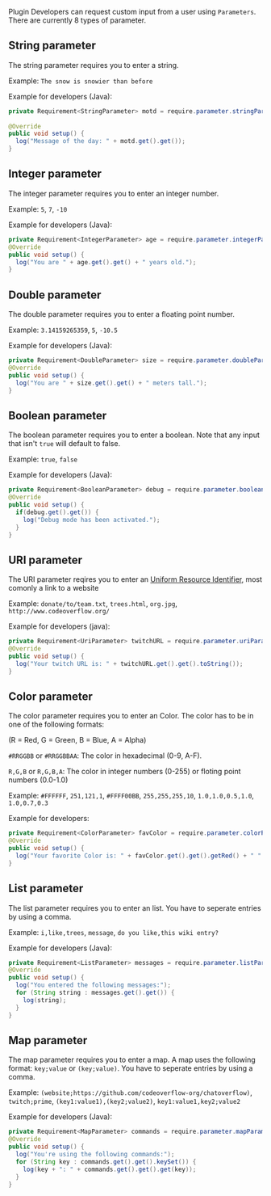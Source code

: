 Plugin Developers can request custom input from a user using `Parameters`. There are currently 8 types of parameter.
## String parameter
The string parameter requires you to enter a string. 

Example: `The snow is snowier than before`

Example for developers (Java): 
```java
private Requirement<StringParameter> motd = require.parameter.stringParameter("motd");
    
@Override
public void setup() {
  log("Message of the day: " + motd.get().get());
}
```
## Integer parameter
The integer parameter requires you to enter an integer number.

Example: `5`, `7`, `-10`

Example for developers (Java): 
```java
private Requirement<IntegerParameter> age = require.parameter.integerParameter("age");
@Override
public void setup() {
  log("You are " + age.get().get() + " years old.");
}
```
## Double parameter
The double parameter requires you to enter a floating point number.

Example: `3.14159265359`, `5`, `-10.5`

Example for developers (Java): 
```java
private Requirement<DoubleParameter> size = require.parameter.doubleParameter("size");
@Override
public void setup() {
  log("You are " + size.get().get() + " meters tall.");
}
```
## Boolean parameter
The boolean parameter requires you to enter a boolean. Note that any input that isn't `true` will default to false.

Example: `true`, `false`

Example for developers (Java):
```java
private Requirement<BooleanParameter> debug = require.parameter.booleanParameter("debug");
@Override
public void setup() {
  if(debug.get().get()) {
    log("Debug mode has been activated.");
  }
}
```
## URI parameter
The URI parameter reqires you to enter an [Uniform Resource Identifier](https://en.wikipedia.org/wiki/Uniform_Resource_Identifier), most comonly a link to a website

Example: `donate/to/team.txt`, `trees.html`, `org.jpg`, `http://www.codeoverflow.org/`

Example for developers (java): 
```java
private Requirement<UriParameter> twitchURL = require.parameter.uriParameter("twitchURL");
@Override
public void setup() {
  log("Your twitch URL is: " + twitchURL.get().get().toString());
}
```
## Color parameter
The color parameter requires you to enter an Color. The color has to be in one of the following formats:

(R = Red, G = Green, B = Blue, A = Alpha)

`#RRGGBB` or `#RRGGBBAA`: The color in hexadecimal (0-9, A-F).

`R,G,B` or `R,G,B,A`: The color in integer numbers (0-255) or floting point numbers (0.0-1.0)

Example: `#FFFFFF`, `251,121,1`, `#FFFF00BB`, `255,255,255,10`, `1.0,1.0,0.5,1.0`, `1.0,0.7,0.3`

Example for developers:
```java
private Requirement<ColorParameter> favColor = require.parameter.colorParameter("favColor");
@Override
public void setup() {
  log("Your favorite Color is: " + favColor.get().get().getRed() + " " + favColor.get().get().getGreen() + " " + favColor.get().get().getGreen());
}
```
## List parameter
The list parameter requires you to enter an list. You have to seperate entries by using a comma.

Example: `i,like,trees`, `message`, `do you like,this wiki entry?`

Example for developers (Java):
```java
private Requirement<ListParameter> messages = require.parameter.listParameter("messages");
@Override
public void setup() {
  log("You entered the following messages:");
  for (String string : messages.get().get()) {
    log(string);
  }
}
```
## Map parameter
The map parameter requires you to enter a map. A map uses the following format: `key;value` or `(key;value)`. You have to seperate entries by using a comma.

Example: `(website;https://github.com/codeoverflow-org/chatoverflow)`, `twitch;prime`, `(key1:value1),(key2;value2)`, `key1:value1,key2;value2`

Example for developers (Java):
```java
private Requirement<MapParameter> commands = require.parameter.mapParameter("commands");
@Override
public void setup() {
  log("You're using the following commands:");
  for (String key : commands.get().get().keySet()) {
    log(key + ": " + commands.get().get().get(key));
  }
}
```
